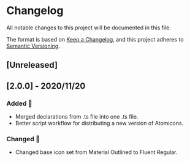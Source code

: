 # Changelog

All notable changes to this project will be documented in this file.

The format is based on [Keep a Changelog](https://keepachangelog.com/en/1.0.0/),
and this project adheres to [Semantic Versioning](https://semver.org/spec/v2.0.0.html).

## [Unreleased]

## [2.0.0] - 2020/11/20

### Added 🚀

  - Merged declarations from .ts file into one .ts file.
  - Better script workflow for distributing a new version of Atomicons.

### Changed 💪

  - Changed base icon set from Material Outlined to Fluent Regular.

